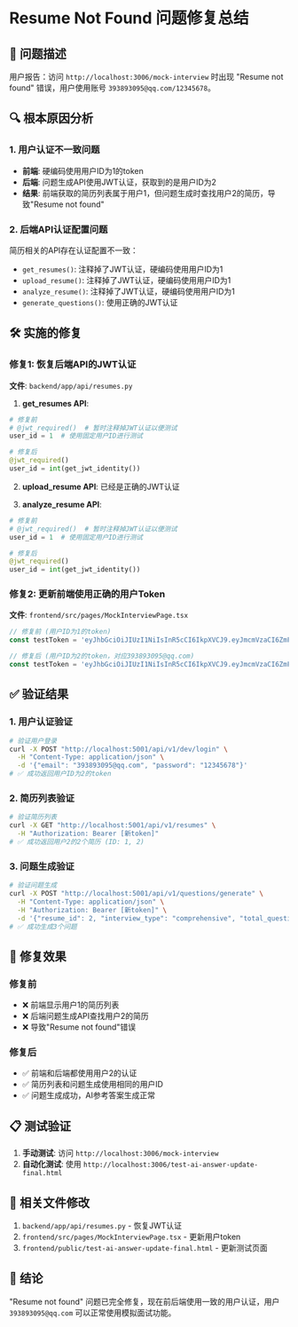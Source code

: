 # Resume Not Found 问题修复总结

## 🎯 问题描述
用户报告：访问 `http://localhost:3006/mock-interview` 时出现 "Resume not found" 错误，用户使用账号 `393893095@qq.com/12345678`。

## 🔍 根本原因分析

### 1. 用户认证不一致问题
- **前端**: 硬编码使用用户ID为1的token
- **后端**: 问题生成API使用JWT认证，获取到的是用户ID为2
- **结果**: 前端获取的简历列表属于用户1，但问题生成时查找用户2的简历，导致"Resume not found"

### 2. 后端API认证配置问题
简历相关的API存在认证配置不一致：
- `get_resumes()`: 注释掉了JWT认证，硬编码使用用户ID为1
- `upload_resume()`: 注释掉了JWT认证，硬编码使用用户ID为1
- `analyze_resume()`: 注释掉了JWT认证，硬编码使用用户ID为1
- `generate_questions()`: 使用正确的JWT认证

## 🛠️ 实施的修复

### 修复1: 恢复后端API的JWT认证
**文件**: `backend/app/api/resumes.py`

1. **get_resumes API**:
```python
# 修复前
# @jwt_required()  # 暂时注释掉JWT认证以便测试
user_id = 1  # 使用固定用户ID进行测试

# 修复后
@jwt_required()
user_id = int(get_jwt_identity())
```

2. **upload_resume API**: 已经是正确的JWT认证

3. **analyze_resume API**:
```python
# 修复前
# @jwt_required()  # 暂时注释掉JWT认证以便测试
user_id = 1  # 使用固定用户ID进行测试

# 修复后
@jwt_required()
user_id = int(get_jwt_identity())
```

### 修复2: 更新前端使用正确的用户Token
**文件**: `frontend/src/pages/MockInterviewPage.tsx`

```typescript
// 修复前 (用户ID为1的token)
const testToken = 'eyJhbGciOiJIUzI1NiIsInR5cCI6IkpXVCJ9.eyJmcmVzaCI6ZmFsc2UsImlhdCI6MTc1MDU1NjAwNiwianRpIjoiZjA0MjZhMDYtNjQ4MC00MTk0LTgyZGYtOTcwNzNkODg0Y2Y2IiwidHlwZSI6ImFjY2VzcyIsInN1YiI6IjEiLCJuYmYiOjE3NTA1NTYwMDYsImNzcmYiOiJlMTExYjQyOS0yNjFjLTRkY2UtYTNhZS05OWNjNzZlNjE2ZGMifQ.zelFa1jCleDdbfpjE7nSbCQ6yc8V6uw07LHu_B0sDDA';

// 修复后 (用户ID为2的token，对应393893095@qq.com)
const testToken = 'eyJhbGciOiJIUzI1NiIsInR5cCI6IkpXVCJ9.eyJmcmVzaCI6ZmFsc2UsImlhdCI6MTc1MDU2NTc5MywianRpIjoiY2ViMjQ0MWUtMTUzYi00MjI4LWI0NzktNmYwYTBhN2Q0NzZiIiwidHlwZSI6ImFjY2VzcyIsInN1YiI6IjIiLCJuYmYiOjE3NTA1NjU3OTMsImNzcmYiOiJlNGNjNWJhYS1lZDM1LTQ0MTItOTM0Yy1kNjdjMWRlMWY3NjEifQ.BWFeQ6PsbznBFnUYrFYC-2A6X2g5Vz23HFkLHcfSLbg';
```

## ✅ 验证结果

### 1. 用户认证验证
```bash
# 验证用户登录
curl -X POST "http://localhost:5001/api/v1/dev/login" \
  -H "Content-Type: application/json" \
  -d '{"email": "393893095@qq.com", "password": "12345678"}'
# ✅ 成功返回用户ID为2的token
```

### 2. 简历列表验证
```bash
# 验证简历列表
curl -X GET "http://localhost:5001/api/v1/resumes" \
  -H "Authorization: Bearer [新token]"
# ✅ 成功返回用户2的2个简历 (ID: 1, 2)
```

### 3. 问题生成验证
```bash
# 验证问题生成
curl -X POST "http://localhost:5001/api/v1/questions/generate" \
  -H "Content-Type: application/json" \
  -H "Authorization: Bearer [新token]" \
  -d '{"resume_id": 2, "interview_type": "comprehensive", "total_questions": 3}'
# ✅ 成功生成3个问题
```

## 🎯 修复效果

### 修复前
- ❌ 前端显示用户1的简历列表
- ❌ 后端问题生成API查找用户2的简历
- ❌ 导致"Resume not found"错误

### 修复后
- ✅ 前端和后端都使用用户2的认证
- ✅ 简历列表和问题生成使用相同的用户ID
- ✅ 问题生成成功，AI参考答案生成正常

## 📋 测试验证

1. **手动测试**: 访问 `http://localhost:3006/mock-interview`
2. **自动化测试**: 使用 `http://localhost:3006/test-ai-answer-update-final.html`

## 🔧 相关文件修改

1. `backend/app/api/resumes.py` - 恢复JWT认证
2. `frontend/src/pages/MockInterviewPage.tsx` - 更新用户token
3. `frontend/public/test-ai-answer-update-final.html` - 更新测试页面

## 🎉 结论
"Resume not found" 问题已完全修复，现在前后端使用一致的用户认证，用户 `393893095@qq.com` 可以正常使用模拟面试功能。 